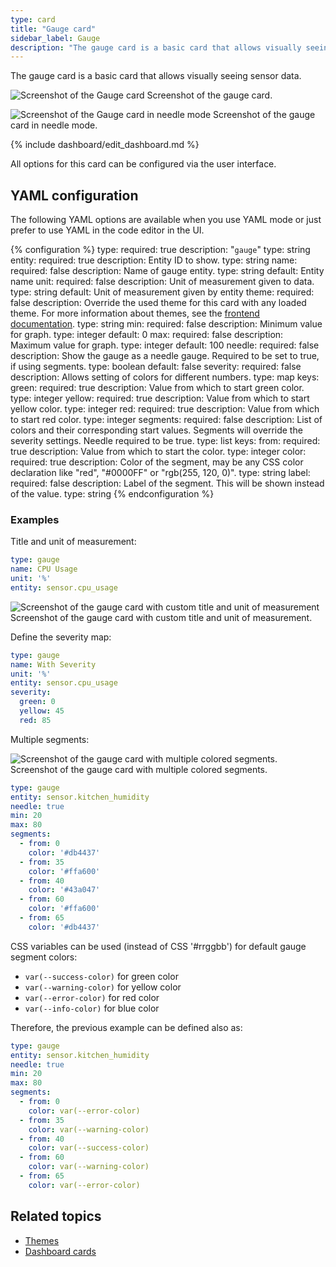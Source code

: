 ```yaml
---
type: card
title: "Gauge card"
sidebar_label: Gauge
description: "The gauge card is a basic card that allows visually seeing sensor data."
---
```


The gauge card is a basic card that allows visually seeing sensor data.

<p class='img'>
<img src='/images/dashboards/gauge_card.gif' alt='Screenshot of the Gauge card'>
Screenshot of the gauge card.
</p>

<p class='img'>
<img src='/images/dashboards/gauge_needle_card.png' alt='Screenshot of the Gauge card in needle mode'>
Screenshot of the gauge card in needle mode.
</p>

{% include dashboard/edit_dashboard.md %}

All options for this card can be configured via the user interface.

## YAML configuration

The following YAML options are available when you use YAML mode or just prefer to use YAML in the code editor in the UI.

{% configuration %}
type:
  required: true
  description: "`gauge`"
  type: string
entity:
  required: true
  description: Entity ID to show.
  type: string
name:
  required: false
  description: Name of gauge entity.
  type: string
  default: Entity name
unit:
  required: false
  description: Unit of measurement given to data.
  type: string
  default: Unit of measurement given by entity
theme:
  required: false
  description: Override the used theme for this card with any loaded theme. For more information about themes, see the [frontend documentation](/integrations/frontend/).
  type: string
min:
  required: false
  description: Minimum value for graph.
  type: integer
  default: 0
max:
  required: false
  description: Maximum value for graph.
  type: integer
  default: 100
needle:
  required: false
  description: Show the gauge as a needle gauge. Required to be set to true, if using segments.
  type: boolean
  default: false
severity:
  required: false
  description: Allows setting of colors for different numbers.
  type: map
  keys:
    green:
      required: true
      description: Value from which to start green color.
      type: integer
    yellow:
      required: true
      description: Value from which to start yellow color.
      type: integer
    red:
      required: true
      description: Value from which to start red color.
      type: integer
segments:
  required: false
  description: List of colors and their corresponding start values. Segments will override the severity settings. Needle required to be true.
  type: list
  keys:
    from:
      required: true
      description: Value from which to start the color.
      type: integer
    color:
      required: true
      description: Color of the segment, may be any CSS color declaration like "red", "#0000FF" or "rgb(255, 120, 0)".
      type: string
    label:
      required: false
      description: Label of the segment. This will be shown instead of the value.
      type: string
{% endconfiguration %}

### Examples

Title and unit of measurement:

```yaml
type: gauge
name: CPU Usage
unit: '%'
entity: sensor.cpu_usage
```

<p class='img'>
<img src='/images/dashboards/gauge_card.gif' alt='Screenshot of the gauge card with custom title and unit of measurement'>
Screenshot of the gauge card with custom title and unit of measurement.
</p>

Define the severity map:

```yaml
type: gauge
name: With Severity
unit: '%'
entity: sensor.cpu_usage
severity:
  green: 0
  yellow: 45
  red: 85
```

Multiple segments:

<p class='img'>
<img src='/images/dashboards/gauge_segments.png' alt='Screenshot of the gauge card with multiple colored segments.'>
Screenshot of the gauge card with multiple colored segments.
</p>

```yaml
type: gauge
entity: sensor.kitchen_humidity
needle: true
min: 20
max: 80
segments:
  - from: 0
    color: '#db4437'
  - from: 35
    color: '#ffa600'
  - from: 40
    color: '#43a047'
  - from: 60
    color: '#ffa600'
  - from: 65
    color: '#db4437'
```

CSS variables can be used (instead of CSS '#rrggbb') for default gauge segment colors:

- `var(--success-color)` for green color
- `var(--warning-color)` for yellow color
- `var(--error-color)` for red color
- `var(--info-color)` for blue color

Therefore, the previous example can be defined also as:

```yaml
type: gauge
entity: sensor.kitchen_humidity
needle: true
min: 20
max: 80
segments:
  - from: 0
    color: var(--error-color)
  - from: 35
    color: var(--warning-color)
  - from: 40
    color: var(--success-color)
  - from: 60
    color: var(--warning-color)
  - from: 65
    color: var(--error-color)
```


## Related topics

- [Themes](/integrations/frontend/)
- [Dashboard cards](/dashboards/cards/)